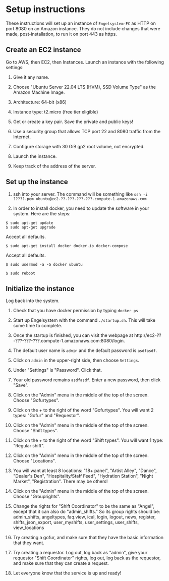 # Setup instructions

These instructions will set up an instance of `Engelsystem-FC` as HTTP on port 8080
on an Amazon instance. They do not include changes that were made, post-installation, 
to run it on port 443 as https.

## Create an EC2 instance

Go to AWS, then EC2, then Instances. Launch an instance with the following settings:

1. Give it any name.

2. Choose "Ubuntu Server 22.04 LTS (HVM), SSD Volume Type" as the Amazon Machine Image.

3. Architecture: 64-bit (x86)

4. Instance type: t2.micro (free tier eligible)

5. Get or create a key pair. Save the private and public keys!

6. Use a security group that allows TCP port 22 and 8080 traffic from the Internet.

7. Configure storage with 30 GiB gp2 root volume, not encrypted.

8. Launch the instance.

9. Keep track of the address of the server.

## Set up the instance

1. ssh into your server. The command will be something like `ssh -i ?????.pem ubuntu@ec2-??-???-???-???.compute-1.amazonaws.com`

2. In order to install docker, you need to update the software in your system. Here are the steps:

```
$ sudo apt-get update
$ sudo apt-get upgrade
```

Accept all defaults.

```
$ sudo apt-get install docker docker.io docker-compose
```

Accept all defaults.

```
$ sudo usermod -a -G docker ubuntu

$ sudo reboot
```

## Initialize the instance

Log back into the system.

1. Check that you have docker permission by typing `docker ps`

2. Start up Engelsystem with the command `./startup.sh`. This will take some time to complete.

3. Once the startup is finished, you can visit the webpage at 
http://ec2-??-???-???-???.compute-1.amazonaws.com:8080/login. 

4. The default user name is `admin` and the default password is `asdfasdf`.

5. Click on `admin` in the upper-right side, then choose `Settings`.

6. Under "Settings" is "Password". Click that.

7. Your old password remains `asdfasdf`. Enter a new password, then click "Save".

8. Click on the "Admin" menu in the middle of the top of the screen. Choose "Gofurtypes".

9. Click on the + to the right of the word "Gofurtypes". You will want 2 types: "Gofur" and "Requestor".

10. Click on the "Admin" menu in the middle of the top of the screen. Choose "Shift types".

11. Click on the + to the right of the word "Shift types". You will want 1 type: "Regular shift".

12. Click on the "Admin" menu in the middle of the top of the screen. Choose "Locations".

13. You will want at least 8 locations: "18+ panel", "Artist Alley", "Dance", "Dealer's Den", 
"Hospitality/Staff Feed", "Hydration Station", "Night Market", "Registration". There may be 
others!

14. Click on the "Admin" menu in the middle of the top of the screen. Choose "Grouprights".

15. Change the rights for "Shift Coordinator" to be the same as "Angel", except that it can also
do "admin\_shifts." So its group rights should be: admin\_shifts, angeltypes, faq.view, ical, login, 
logout, news, register, shifts\_json\_export, user\_myshifts, user\_settings, user\_shifts, view\_locations 

16. Try creating a gofur, and make sure that they have the basic information that they want.

17. Try creating a requestor. Log out, log back as "admin", give your requestor "Shift Coordinator"
rights, log out, log back as the requestor, and make sure that they can create a request.

18. Let everyone know that the service is up and ready!
